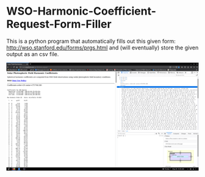 # WSO-Harmonic-Coefficient-Request-Form-Filler
This is a python program that automatically fills out this given form: http://wso.stanford.edu/forms/prgs.html and (will eventually) store the given output as an csv file. 

![Demo of the Applicaton as of May 20, 2019](https://github.com/jbaig77/WSO-Harmonic-Coefficient-Request-Form-Filler/blob/master/images/output.png)
